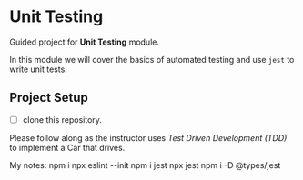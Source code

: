# Unit Testing

Guided project for **Unit Testing** module.

In this module we will cover the basics of automated testing and use `jest` to write unit tests.

## Project Setup

- [ ] clone this repository.

Please follow along as the instructor uses _Test Driven Development (TDD)_ to implement a Car that drives.

My notes:
npm i
npx eslint --init
npm i jest
npx jest
npm i -D @types/jest